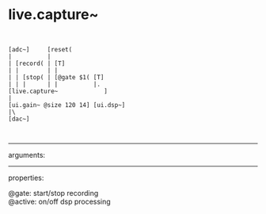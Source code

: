 # live.capture~

```


[adc~]     [reset(
|          |
| [record( | [T]
| |        | |
| | [stop( | [@gate $1( [T]
| | |      | |          |.
[live.capture~             ]
|
[ui.gain~ @size 120 14] [ui.dsp~]
|\
[dac~]

            
```
---
arguments:


---
properties:

@gate: start/stop
            recording<br>
@active: on/off dsp
            processing<br>

